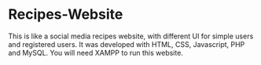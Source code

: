 # Recipes-Website

This is like a social media recipes website, with different UI for simple users and registered users. It was developed with HTML, CSS, Javascript, PHP and MySQL. You will need XAMPP to run this website.
